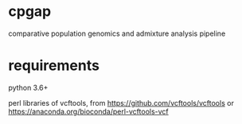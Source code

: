 # cpgap
comparative population genomics and admixture analysis pipeline


# requirements
python 3.6+

perl libraries of vcftools, from https://github.com/vcftools/vcftools or https://anaconda.org/bioconda/perl-vcftools-vcf
